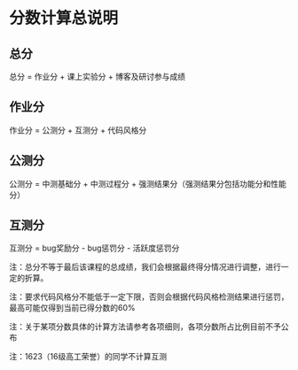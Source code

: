 # 分数计算总说明

## 总分

总分 = 作业分 + 课上实验分 + 博客及研讨参与成绩

## 作业分

作业分 = 公测分 + 互测分 + 代码风格分

## 公测分

公测分 = 中测基础分 + 中测过程分 + 强测结果分（强测结果分包括功能分和性能分）

## 互测分

互测分 = bug奖励分 - bug惩罚分 - 活跃度惩罚分


注：总分不等于最后该课程的总成绩，我们会根据最终得分情况进行调整，进行一定的折算。

注：要求代码风格分不能低于一定下限，否则会根据代码风格检测结果进行惩罚，最高可能仅得到当前已得分数的60%

注：关于某项分数具体的计算方法请参考各项细则，各项分数所占比例目前不予公布

注：1623（16级高工荣誉）的同学不计算互测
